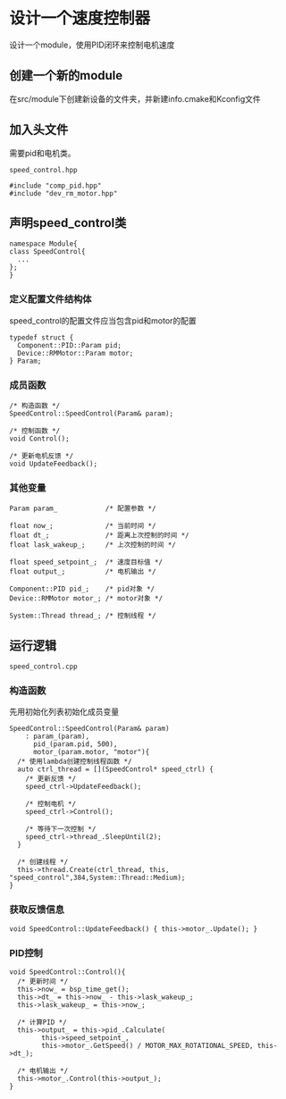 # 设计一个速度控制器

设计一个module，使用PID闭环来控制电机速度

## 创建一个新的module

在src/module下创建新设备的文件夹，并新建info.cmake和Kconfig文件

## 加入头文件

需要pid和电机类。

`speed_control.hpp`

    #include "comp_pid.hpp"
    #include "dev_rm_motor.hpp"

## 声明speed_control类

    namespace Module{
    class SpeedControl{
      ...
    };
    }

### 定义配置文件结构体

speed_control的配置文件应当包含pid和motor的配置

    typedef struct {
      Component::PID::Param pid;
      Device::RMMotor::Param motor;
    } Param;


### 成员函数

    /* 构造函数 */
    SpeedControl::SpeedControl(Param& param);

    /* 控制函数 */
    void Control();

    /* 更新电机反馈 */
    void UpdateFeedback();


### 其他变量

    Param param_            /* 配置参数 */

    float now_;             /* 当前时间 */
    float dt_;              /* 距离上次控制的时间 */
    float lask_wakeup_;     /* 上次控制的时间 */

    float speed_setpoint_;  /* 速度目标值 */
    float output_;          /* 电机输出 */

    Component::PID pid_;    /* pid对象 */
    Device::RMMotor motor_; /* motor对象 */

    System::Thread thread_; /* 控制线程 */

## 运行逻辑

`speed_control.cpp`

### 构造函数

先用初始化列表初始化成员变量

    SpeedControl::SpeedControl(Param& param)
        : param_(param),
          pid_(param.pid, 500),
          motor_(param.motor, "motor"){
      /* 使用lambda创建控制线程函数 */
      auto ctrl_thread = [](SpeedControl* speed_ctrl) {
        /* 更新反馈 */
        speed_ctrl->UpdateFeedback();

        /* 控制电机 */
        speed_ctrl->Control();

        /* 等待下一次控制 */
        speed_ctrl->thread_.SleepUntil(2);
      }

      /* 创建线程 */
      this->thread.Create(ctrl_thread, this, "speed_control",384,System::Thread::Medium);
    }

### 获取反馈信息

    void SpeedControl::UpdateFeedback() { this->motor_.Update(); }

### PID控制

    void SpeedControl::Control(){
      /* 更新时间 */
      this->now_ = bsp_time_get();
      this->dt_ = this->now_ - this->lask_wakeup_;
      this->lask_wakeup_ = this->now_;

      /* 计算PID */
      this->output_ = this->pid_.Calculate(
            this->speed_setpoint_,
            this->motor_.GetSpeed() / MOTOR_MAX_ROTATIONAL_SPEED, this->dt_);

      /* 电机输出 */
      this->motor_.Control(this->output_);
    }

